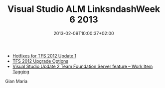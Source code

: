 ﻿---
title: "Visual Studio ALM LinksndashWeek 6 2013"
description: ""
date: 2013-02-09T10:00:37+02:00
draft: false
tags: [Visual Studio ALM]
categories: [Team Foundation Server]
---
- [Hotfixes for TFS 2012 Update 1](http://blogs.msdn.com/b/bharry/archive/2013/02/01/hotfixes-for-tfs-2012-update-1-tfs-2012-1.aspx)
- [TFS 2012 Upgrade Options](http://TFS%202012%20Upgrade%20options)
- [Visual Studio Update 2 Team Foundation Server feature – Work Item Tagging](http://blogs.msdn.com/b/visualstudioalm/archive/2013/02/03/tfs2012-qu2-new-feature-work-item-tagging.aspx)

Gian Maria

